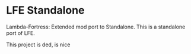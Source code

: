 # LFE Standalone
Lambda-Fortress: Extended mod port to Standalone.
This is a standalone port of LFE.

This project is ded, is nice
